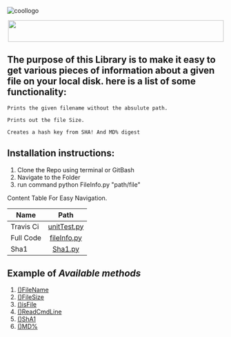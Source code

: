 ![coollogo](https://user-images.githubusercontent.com/8709806/33443694-32914d46-d5c6-11e7-8fde-4537f1c9cafe.png)


<p align="center">
  <img width="500" height="50" src="https://user-images.githubusercontent.com/8709806/33444205-a3a22f72-d5c7-11e7-91d4-02522b6a6a96.JPG">
</p>





## The purpose of this Library is to make it easy to get various pieces of information about a given file on  your local disk. here is a list of some functionality:

    Prints the given filename without the absulute path.

    Prints out the file Size.

    Creates a hash key from SHA! And MD% digest
    
    
  
  
  
## Installation instructions:
1. Clone the Repo using terminal or GitBash
2. Navigate to the Folder
3. run command python FileInfo.py "path/file" 

Content Table For Easy Navigation.

| Name          | Path          |    
| ------------- |:-------------:|
| Travis Ci      | [unitTest.py](https://github.com/5earle/File_Info/blob/master/unitTest.py) | 
| Full Code      | [fileInfo.py](https://github.com/5earle/File_Info/blob/master/FileInfo.py)       | 
| Sha1 | [Sha1.py](https://github.com/5earle/File_Info/blob/master/sha1Digest.py)      |  

## Example of *Available methods*

1. [()FileName]()
2. [()FileSize]()
3. [()isFile]()
4. [()ReadCmdLine]()
5. [()ShA1]()
6. [()MD%]()
